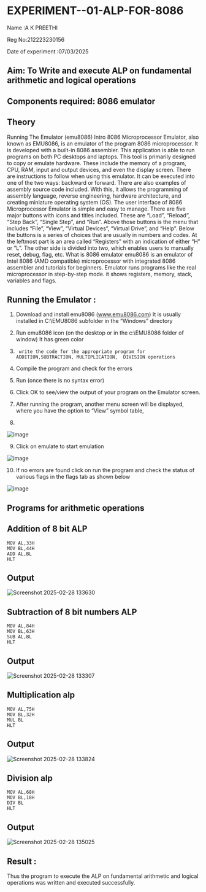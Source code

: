 # EXPERIMENT--01-ALP-FOR-8086

Name :A K PREETHI

Reg No:212223230156

Date of experiment :07/03/2025





## Aim: To Write and execute ALP on fundamental arithmetic and logical operations
## Components required: 8086  emulator 
## Theory 
Running The Emulator (emu8086) Intro 8086 Microprocessor Emulator, also known as EMU8086, is an emulator of the program 8086 microprocessor. It is developed with a built-in 8086 assembler. This application is able to run programs on both PC desktops and laptops. This tool is primarily designed to copy or emulate hardware. These include the memory of a program, CPU, RAM, input and output devices, and even the display screen. There are instructions to follow when using this emulator. It can be executed into one of the two ways: backward or forward. There are also examples of assembly source code included. With this, it allows the programming of assembly language, reverse engineering, hardware architecture, and creating miniature operating system (OS). The user interface of 8086 Microprocessor Emulator is simple and easy to manage. There are five major buttons with icons and titles included. These are “Load”, “Reload”, “Step Back”, “Single Step”, and “Run”. Above those buttons is the menu that includes “File”, “View”, “Virtual Devices”, “Virtual Drive”, and “Help”. Below the buttons is a series of choices that are usually in numbers and codes. At the leftmost part is an area called “Registers” with an indication of either “H” or “L”. The other side is divided into two, which enables users to manually reset, debug, flag, etc. What is 8086 emulator emu8086 is an emulator of Intel 8086 (AMD compatible) microprocessor with integrated 8086 assembler and tutorials for beginners. Emulator runs programs like the real microprocessor in step-by-step mode. it shows registers, memory, stack, variables and flags.


 ## Running the Emulator :
1.	Download and install emu8086 (www.emu8086.com) It is usually installed in C:\EMU8086 subfolder in the “Windows” directory
2.	  Run  emu8086 icon (on the desktop or in the c:\EMU8086 folder of window) It has green color 
 
 
3.		write the code for the appropriate program for ADDITION,SUBTRACTION, MULTIPLICATION,  DIVISION operations 

4.	 Compile the program and check for the errors 
5.	Run (once there is no syntax error) 

6.	Click OK to see/view the output of your program on the Emulator screen. 


7.	After running the program, another menu screen will be displayed, where you have the option to “View” symbol table,
8.	 


![image](https://user-images.githubusercontent.com/36288975/189273263-d65baae9-4b8f-4723-afb3-c0ffa4052b04.png)











9.	Click on emulate to start emulation 








![image](https://user-images.githubusercontent.com/36288975/189273273-9bb36ec1-e2e8-4892-8d35-37707332bfdc.png)








10.	If no errors are found click on run the program and check the status of various flags in the flags tab as shown below 






![image](https://user-images.githubusercontent.com/36288975/189273277-113a2a33-4a40-4ff8-95a5-ecd3a1f504fe.png)







## Programs for arithmetic  operations

## Addition  of 8 bit ALP 
```
MOV AL,33H
MOV BL,44H
ADD AL,BL
HLT
```



## Output  
![Screenshot 2025-02-28 133630](https://github.com/user-attachments/assets/34308e11-5409-4c5e-9faf-68f8c0cdf4bb)

 
## Subtraction   of 8 bit numbers  ALP 
```
MOV AL,84H
MOV BL,63H
SUB AL,BL
HLT
```

 
## Output  
![Screenshot 2025-02-28 133307](https://github.com/user-attachments/assets/2d840012-0452-4d78-aacf-80d3f7955033)

## Multiplication alp 
```
MOV AL,75H
MOV BL,32H
MUL BL
HLT
```
 ## Output  
 ![Screenshot 2025-02-28 133824](https://github.com/user-attachments/assets/ce0446bf-aebd-462b-9bfa-1d4e4b9dd67b)



## Division alp 
```
MOV AL,68H
MOV BL,18H
DIV BL
HLT
```

## Output  
![Screenshot 2025-02-28 135025](https://github.com/user-attachments/assets/63bc0c93-ba04-4183-b17f-9f1e05a34921)


## Result :
Thus the program to execute the ALP on fundamental arithmetic and logical operations was written and executed successfully.
 









